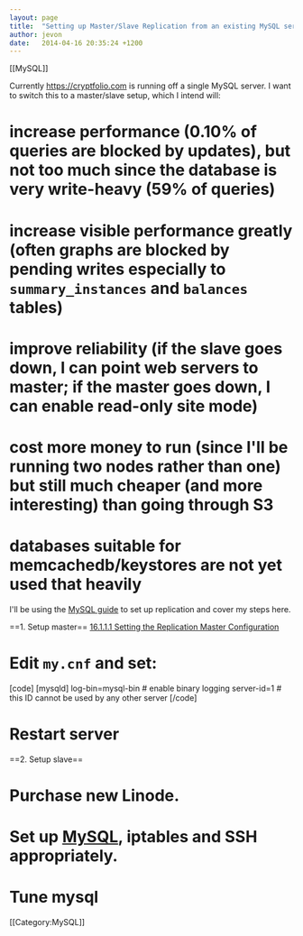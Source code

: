 ```yaml
---
layout: page
title:  "Setting up Master/Slave Replication from an existing MySQL server"
author: jevon
date:   2014-04-16 20:35:24 +1200
---
```


[[MySQL]]

Currently https://cryptfolio.com is running off a single MySQL server. I want to switch this to a master/slave setup, which I intend will:

# increase performance (0.10% of queries are blocked by updates), but not too much since the database is very write-heavy (59% of queries)
# increase visible performance greatly (often graphs are blocked by pending writes especially to `summary_instances` and `balances` tables)
# improve reliability (if the slave goes down, I can point web servers to master; if the master goes down, I can enable read-only site mode)
# cost more money to run (since I'll be running two nodes rather than one) but still much cheaper (and more interesting) than going through S3
# databases suitable for memcachedb/keystores are not yet used that heavily

I'll be using the <a href="http://dev.mysql.com/doc/refman/5.5/en/replication-howto.html">MySQL guide</a> to set up replication and cover my steps here.

==1. Setup master==
<a href="http://dev.mysql.com/doc/refman/5.5/en/replication-howto-masterbaseconfig.html">16.1.1.1 Setting the Replication Master Configuration</a>

# Edit `my.cnf` and set:
[code]
[mysqld]
log-bin=mysql-bin            # enable binary logging
server-id=1                  # this ID cannot be used by any other server
[/code]
# Restart server

==2. Setup slave==

# Purchase new Linode.
# Set up <a href="https://library.linode.com/databases/mysql/ubuntu-12.04-precise-pangolin">MySQL</a>, iptables and SSH appropriately.
# Tune mysql 

[[Category:MySQL]]